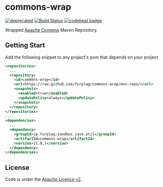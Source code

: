 # commons-wrap 
[![deprecated](https://img.shields.io/badge/deprecated-youthful%20inexperience-red.svg)](https://img.shields.io/badge/deprecated-youthful%20inexperience-red.svg)
[![Build Status](https://travis-ci.org/furplag/commons-wrap.svg?branch=master)](https://travis-ci.org/furplag/commons-wrap)
[![codebeat badge](https://codebeat.co/badges/0acfc653-585a-42ed-af6a-d12f26b225d1)](https://codebeat.co/projects/github-com-furplag-commons-wrap)

Wrapped [Apache Commns](http://commons.apache.org/) Maven Repository.

## Getting Start
Add the following snippet to any project's pom that depends on your project
```xml
<repositories>
  ...
  <repository>
    <id>commons-wrap</id>
    <url>https://raw.github.com/furplag/commons-wrap/mvn-repo/</url>
    <snapshots>
      <enabled>true</enabled>
      <updatePolicy>always</updatePolicy>
    </snapshots>
  </repository>
</repositories>
...
<dependencies>
  ...
  <dependency>
    <groupId>jp.furplag.sandbox.java.util</groupId>
    <artifactId>commons-wrap</artifactId>
    <version>[1.0,)</version>
  </dependency>
</dependencies>
```

## License
Code is under the [Apache Licence v2](LICENCE).

